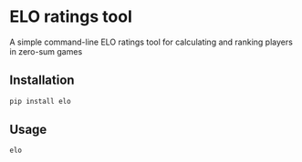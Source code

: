 # ELO ratings tool

A simple command-line ELO ratings tool for calculating and ranking players in zero-sum games

## Installation

```bash
pip install elo
```

## Usage

```bash
elo 
```